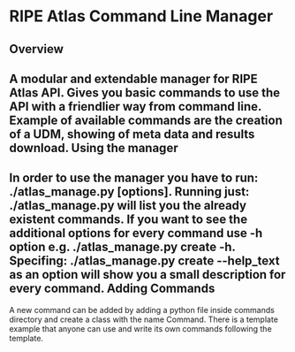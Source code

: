RIPE Atlas Command Line Manager
========================
Overview
--------------------
A modular and extendable manager for RIPE Atlas API.
Gives you basic commands to use the API with a friendlier way from command line.
Example of available commands are the creation of a UDM, showing of meta data
and results download.
Using the manager
---------------------
In order to use the manager you have to run:
        ./atlas_manage.py <command> [options].
Running just:
        ./atlas_manage.py
will list you the already existent commands.
If you want to see the additional options for every command use -h option e.g.
        ./atlas_manage.py create -h. 
Specifing:
         ./atlas_manage.py create --help_text 
as an option will show you a small description for every command.
Adding Commands
----------------------
A new command can be added by adding a python file inside commands directory and
create a class with the name Command. There is a template example that anyone 
can use and write its own commands following the template.
